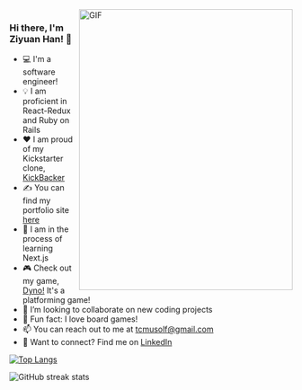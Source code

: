 <img align="right" alt="GIF" src="./gifs/g.gif" width="380" height="500" />

### Hi there, I'm Ziyuan Han! 👋

- 💻 I'm a software engineer!
- 💡 I am proficient in React-Redux and Ruby on Rails
- ❤️ I am proud of my Kickstarter clone, [KickBacker][kickbacker]
- ✍ You can find my portfolio site [here][portfolio]
- :eyes: I am in the process of learning Next.js
- 🎮 Check out my game, [Dyno!][dyno] It's a platforming game!
- :rocket: I’m looking to collaborate on new coding projects
- 🎲 Fun fact: I love board games!
- 📫 You can reach out to me at tcmusolf@gmail.com
- 🔗 Want to connect? Find me on [LinkedIn][linkedin]


[![Top Langs](https://github-readme-stats.vercel.app/api/top-langs/?username=ByronHan333&layout=compact)](https://github.com/anuraghazra/github-readme-stats)

<!-- ![GitHub stats](https://github-readme-stats.vercel.app/api?username=ByronHan333&show_icons=true)   -->

![GitHub streak stats](https://github-readme-streak-stats.herokuapp.com/?user=ByronHan333)


[linkedin]: https://www.linkedin.com/in/taylor-musolf/
[portfolio]: https://ByronHan333.github.io
[angellist]: https://angel.co/u/taylor-musolf
[kickbacker]: https://kickbacker.herokuapp.com/
[dyno]: https://dyno.ByronHan333.com/
